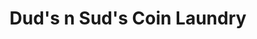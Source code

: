 ---
title: "Dud's n Sud's Coin Laundry"
url: /mount-gilead/duds-n-suds-coin-laundry/
shop: Wäscherei
---